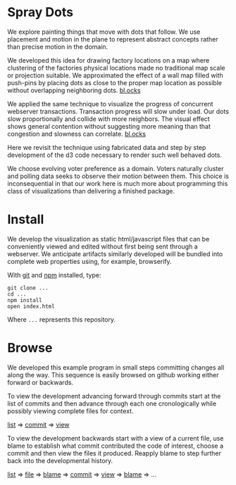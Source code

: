 # Spray Dots
We explore painting things that move with dots that follow.
We use placement and motion in the plane to represent abstract concepts 
rather than precise motion in the domain.

We developed
this idea for drawing factory locations on a map where clustering
of the factories physical locations made no traditional map scale or
projection suitable. We approximated the effect of a wall map filled
with push-pins by placing dots as close to the proper map location
as possible without overlapping neighboring dots.
[bl.ocks](http://bl.ocks.org/wardcunningham/5894027)

We applied the same technique to visualize the progress of 
concurrent webserver transactions. Transaction progress will slow under load.
Our dots slow proportionally and collide with more neighbors.
The visual effect shows general contention without suggesting
more meaning than that congestion and slowness can correlate.
[bl.ocks](http://bl.ocks.org/wardcunningham/5861122)

Here we revisit the technique using fabricated data and step by step
development of the d3 code necessary to render such well behaved dots.

We choose evolving voter preference as a domain. Voters naturally cluster
and polling data seeks to observe their motion between them. This
choice is inconsequential in that our work here is much more about
programming this class of visualizations than delivering a finished
package.

# Install
We develop the visualization as static html/javascript files
that can be conveniently viewed and edited without first being
sent through a webserver. We anticipate artifacts similarly developed will
be bundled into complete web properties using, for example, browserify.

With [git](https://git-scm.com/downloads)
and [npm](https://nodejs.org/download/) installed, type:
```
git clone ...
cd ...
npm install
open index.html
```
Where `...` represents this repository.

# Browse
We developed this example program in small steps committing
changes all along the way. This sequence is easily browsed
on github working either forward or backwards.

To view the development advancing forward through commits
start at the list of commits and then advance through each
one cronologically while possibly viewing complete files 
for context.

[list](https://github.com/WardCunningham/spray-dots/commits/master) =>
[commit](https://github.com/WardCunningham/spray-dots/commit/dabf2d0374c5bba2dc221f9d54479f28360044d6) =>
[view](https://github.com/WardCunningham/spray-dots/blob/dabf2d0374c5bba2dc221f9d54479f28360044d6/index.html)

To view the development backwards start with a view of a current file,
use blame to establish what commit contributed the code of interest,
choose a commit and then view the files it produced. Reapply blame to
step further back into the developmental history.


[list](https://github.com/WardCunningham/spray-dots/tree/38f2107916a69d1de7bb26e25a04777d687e00af) =>
[file](https://github.com/WardCunningham/spray-dots/blob/38f2107916a69d1de7bb26e25a04777d687e00af/index.html) =>
[blame](https://github.com/WardCunningham/spray-dots/blame/38f2107916a69d1de7bb26e25a04777d687e00af/index.html) =>
[commit](https://github.com/WardCunningham/spray-dots/commit/c419441a13aca8cff73e0aaa430ae298f0653417) =>
[view](https://github.com/WardCunningham/spray-dots/blob/c419441a13aca8cff73e0aaa430ae298f0653417/index.html) =>
[blame](https://github.com/WardCunningham/spray-dots/blame/c419441a13aca8cff73e0aaa430ae298f0653417/index.html) =>
...
